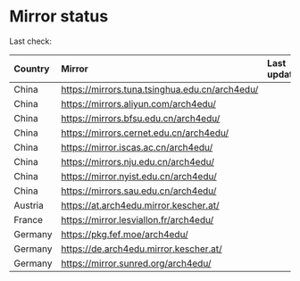 <script src="./time.js"></script>
# Mirror status
Last check: <script type="text/javascript">localize(1720847934.66901);</script>

|Country|Mirror|Last update|
|:------|:-----|:----------|
|China|https://mirrors.tuna.tsinghua.edu.cn/arch4edu/|<script type="text/javascript">localize(1720809613);</script>|
|China|https://mirrors.aliyun.com/arch4edu/|<script type="text/javascript">localize(1720809613);</script>|
|China|https://mirrors.bfsu.edu.cn/arch4edu/|<script type="text/javascript">localize(1720809613);</script>|
|China|https://mirrors.cernet.edu.cn/arch4edu/|<script type="text/javascript">localize(1720809613);</script>|
|China|https://mirror.iscas.ac.cn/arch4edu/|<script type="text/javascript">localize(1720809613);</script>|
|China|https://mirrors.nju.edu.cn/arch4edu/|<script type="text/javascript">localize(1720722825);</script>|
|China|https://mirror.nyist.edu.cn/arch4edu/|<script type="text/javascript">localize(1720766366);</script>|
|China|https://mirrors.sau.edu.cn/arch4edu/|<script type="text/javascript">localize(1720809613);</script>|
|Austria|https://at.arch4edu.mirror.kescher.at/|<script type="text/javascript">localize(1720809613);</script>|
|France|https://mirror.lesviallon.fr/arch4edu/|<script type="text/javascript">localize(1720809613);</script>|
|Germany|https://pkg.fef.moe/arch4edu/|<script type="text/javascript">localize(1720809613);</script>|
|Germany|https://de.arch4edu.mirror.kescher.at/|<script type="text/javascript">localize(1720809613);</script>|
|Germany|https://mirror.sunred.org/arch4edu/|<script type="text/javascript">localize(1720809613);</script>|

<script src="./tablefilter/tablefilter.js"></script>
<script src="./table.js"></script>